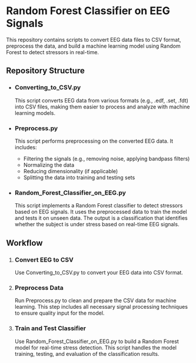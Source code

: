 # Random Forest Classifier on EEG Signals

This repository contains scripts to convert EEG data files to CSV format, preprocess the data, and build a machine learning model using Random Forest to detect stressors in real-time.
## Repository Structure

- ### Converting_to_CSV.py
    This script converts EEG data from various formats (e.g., .edf, .set, .fdt) into CSV files, making them easier to process and analyze with machine learning models.

- ### Preprocess.py
    This script performs preprocessing on the converted EEG data. It includes:
  - Filtering the signals (e.g., removing noise, applying bandpass filters)
  - Normalizing the data
  - Reducing dimensionality (if applicable)
  - Splitting the data into training and testing sets

- ### Random_Forest_Classifier_on_EEG.py
    This script implements a Random Forest classifier to detect stressors based on EEG signals. It uses the preprocessed data to train the model and tests it on unseen data. The output is a classification that identifies whether the subject is under stress based on real-time EEG signals.

## Workflow

1. ### Convert EEG to CSV
    Use Converting_to_CSV.py to convert your EEG data into CSV format.

2. ### Preprocess Data
    Run Preprocess.py to clean and prepare the CSV data for machine learning. This step includes all necessary signal processing techniques to ensure quality input for the model.

3. ### Train and Test Classifier
    Use Random_Forest_Classifier_on_EEG.py to build a Random Forest model for real-time stress detection. This script handles the model training, testing, and evaluation of the classification results.
